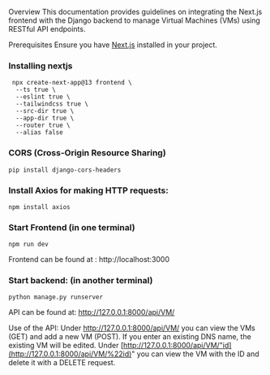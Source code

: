 Overview
This documentation provides guidelines on integrating the Next.js frontend with the Django backend to manage Virtual Machines (VMs) using RESTful API endpoints.

Prerequisites
Ensure you have [Next.js](https://nextjs.org/) installed in your project.

### Installing nextjs

```
 npx create-next-app@13 frontend \
  --ts true \
  --eslint true \
  --tailwindcss true \
  --src-dir true \
  --app-dir true \
  --router true \
  --alias false
```

### CORS (Cross-Origin Resource Sharing) 
`pip install django-cors-headers`


### Install Axios for making HTTP requests:

`npm install axios`

### Start Frontend (in one terminal)

`npm run dev`

Frontend can be found at : http://localhost:3000

### Start backend: (in another terminal)
`python manage.py runserver`

API can be found at: http://127.0.0.1:8000/api/VM/

Use of the API:
Under http://127.0.0.1:8000/api/VM/ you can view the VMs (GET) and add a new VM (POST). If you enter an existing DNS name, the existing VM will be edited.
Under [http://127.0.0.1:8000/api/VM/"id](http://127.0.0.1:8000/api/VM/%22id)" you can view the VM with the ID and delete it with a DELETE request.